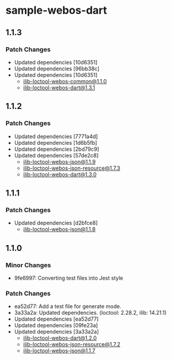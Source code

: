 # sample-webos-dart

## 1.1.3

### Patch Changes

- Updated dependencies [10d6351]
- Updated dependencies [96bb38c]
- Updated dependencies [10d6351]
  - ilib-loctool-webos-common@1.1.0
  - ilib-loctool-webos-dart@1.3.1

## 1.1.2

### Patch Changes

- Updated dependencies [7771a4d]
- Updated dependencies [1d6b5fb]
- Updated dependencies [2bd79c9]
- Updated dependencies [57de2c8]
  - ilib-loctool-webos-json@1.1.9
  - ilib-loctool-webos-json-resource@1.7.3
  - ilib-loctool-webos-dart@1.3.0

## 1.1.1

### Patch Changes

- Updated dependencies [d2bfce8]
  - ilib-loctool-webos-json@1.1.8

## 1.1.0

### Minor Changes

- 9fe6997: Converting test files into Jest style

### Patch Changes

- ea52d77: Add a test file for generate mode.
- 3a33a2a: Updated dependencies. (loctool: 2.28.2, ilib: 14.21.1)
- Updated dependencies [ea52d77]
- Updated dependencies [09fe23a]
- Updated dependencies [3a33a2a]
  - ilib-loctool-webos-dart@1.2.0
  - ilib-loctool-webos-json-resource@1.7.2
  - ilib-loctool-webos-json@1.1.7
